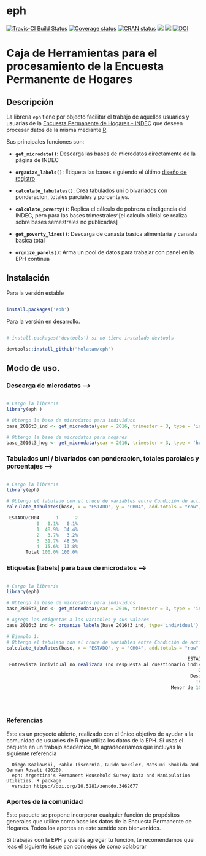 # eph

<!-- badges: start -->
[![Travis-CI Build
Status](https://api.travis-ci.org/holatam/eph.svg?branch=master)](https://travis-ci.org/holatam/eph)
[![Coverage
status](https://codecov.io/gh/holatam/eph/branch/master/graph/badge.svg)](https://codecov.io/gh/holatam/eph?branch=master)
[![CRAN status](https://www.r-pkg.org/badges/version/eph)](https://cran.r-project.org/package=eph)
[![](http://cranlogs.r-pkg.org/badges/grand-total/eph?color=blue)](https://cran.r-project.org/package=eph)
[![](http://cranlogs.r-pkg.org/badges/last-month/eph?color=blue)](https://cran.r-project.org/package=eph)
[![DOI](https://zenodo.org/badge/142294444.svg)](https://zenodo.org/badge/latestdoi/142294444)
  <!-- badges: end -->



# Caja de Herramientas para el procesamiento de la Encuesta Permanente de Hogares

## Descripción
La librería `eph` tiene por objecto facilitar el trabajo de aquellos usuarios y usuarias de la [Encuesta Permanente de Hogares - INDEC](https://www.indec.gob.ar/bases-de-datos.asp) que deseen procesar datos de la misma mediante [R](https://www.r-project.org/).


Sus principales funciones son:

- **`get_microdata()`**: Descarga las bases de microdatos directamente de la página de INDEC

- **`organize_labels()`**: Etiqueta las bases siguiendo el último [diseño de registro](https://www.indec.gob.ar/ftp/cuadros/menusuperior/eph/EPH_registro_t218.pdf)

- **`calculate_tabulates()`**: Crea tabulados uni o bivariados con ponderacion, totales parciales y porcentajes.

- **`calculate_poverty()`**: Replica el cálculo de pobreza e indigencia del INDEC, pero para las bases trimestrales^[el calculo oficial se realiza sobre bases semestrales no publicadas]

- **`get_poverty_lines()`**: Descarga de canasta basica alimentaria y canasta basica total

- **`orgnize_panels()`**: Arma un pool de datos para trabajar con panel en la EPH continua


## Instalación


Para la versión estable

```r

install.packages('eph')

```

Para la versión en desarrollo. 

```r

# install.packages('devtools') si no tiene instalado devtools

devtools::install_github("holatam/eph")

```

## Modo de uso.

### Descarga de microdatos -->
```r

# Cargo la libreria
library(eph )

# Obtengo la base de microdatos para individuos
base_2016t3_ind <- get_microdata(year = 2016, trimester = 3, type = 'individual')

# Obtengo la base de microdatos para hogares
base_2016t3_hog <- get_microdata(year = 2016, trimester = 3, type = 'hogar')

```

### Tabulados uni / bivariados con ponderacion, totales parciales y porcentajes -->

```r

# Cargo la libreria
library(eph)

# Obtengo el tabulado con el cruce de variables entre Condición de actividad (`ESTADO`) y Sexo (`CH04`):
calculate_tabulates(base, x = "ESTADO", y = "CH04", add.totals = "row", add.percentage = "col")

 ESTADO/CH04      1      2
           0   0.1%   0.1%
           1  48.9%  34.4%
           2   3.7%   3.2%
           3  31.7%  48.5%
           4  15.6%  13.8%
       Total 100.0% 100.0%

```

### Etiquetas [labels] para base de microdatos -->
```r

# Cargo la librería
library(eph)

# Obtengo la base de microdatos para individuos
base_2016t3_ind <- get_microdata(year = 2016, trimester = 3, type = 'individual')

# Agrego las etiquetas a las variables y sus valores
base_2016t3_ind <- organize_labels(base_2016t3_ind, type='individual')

# Ejemplo 1:
# Obtengo el tabulado con el cruce de variables entre Condición de actividad (`ESTADO`) y Sexo (`CH04`), con etiquetas:
calculate_tabulates(base, x = "ESTADO", y = "CH04", add.totals = "row", add.percentage = "col")

                                                                  ESTADO/CH04  Varon  Mujer
 Entrevista individual no realizada (no respuesta al cuestionario individual)   0.1%   0.1%
                                                                      Ocupado  48.9%  34.4%
                                                                   Desocupado   3.7%   3.2%
                                                                     Inactivo  31.7%  48.5%
                                                            Menor de 10 años.  15.6%  13.8%
                                                                        Total 100.0% 100.0%
          
 
```

### Referencias

Este es un proyecto abierto, realizado con el único objetivo de ayudar a la comunidad de usuaries de R que utiliza los datos de la EPH. Si usas el paquete en un trabajo académico, te agradeceríamos que incluyas la siguiente referencia



```
  Diego Kozlowski, Pablo Tiscornia, Guido Weksler, Natsumi Shokida and German Rosati (2020).
  eph: Argentina's Permanent Household Survey Data and Manipulation Utilities. R package
  version https://doi.org/10.5281/zenodo.3462677
```

### Aportes de la comunidad

Este paquete se propone incorporar cualquier función de propósitos generales que utilice como base los datos de la Encuesta Permanente de Hogares. Todos los aportes en este sentido son bienvenidos.

Si trabajas con la EPH y querés agregar tu función, te recomendamos que leas el siguiente [issue](https://github.com/pablinte/eph/issues/5#issue-407890587) con consejos de como colaborar
